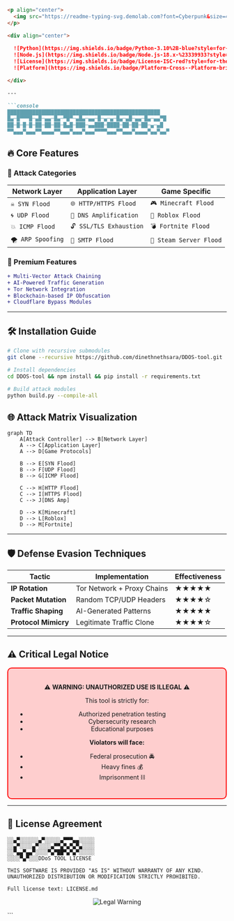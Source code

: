 
```markdown
<p align="center">
  <img src="https://readme-typing-svg.demolab.com?font=Cyberpunk&size=40&duration=4000&pause=1000&color=FF0000&background=000000&center=true&vCenter=true&width=900&height=100&lines=██████╗+██████╗+███████╗███████╗;██╔══██╗██╔══██╗██╔════╝██╔════╝;██║++██║██║++██║███████╗█████╗++;██║++██║██║++██║╚════██║██╔══╝++;██████╔╝██████╔╝███████║███████╗;╚═════╝+╚═════╝+╚══════╝╚══════╝;⚠️+DDoS+ATTACKING+TOOL+⚠️;USE+WITH+EXTREME+CAUTION!;ETHICAL+TESTING+ONLY!" alt="Matrix-style Typing Animation">
</p>

<div align="center">
  
  ![Python](https://img.shields.io/badge/Python-3.10%2B-blue?style=for-the-badge&logo=python)
  ![Node.js](https://img.shields.io/badge/Node.js-18.x-%23339933?style=for-the-badge&logo=node.js)
  ![License](https://img.shields.io/badge/License-ISC-red?style=for-the-badge)
  ![Platform](https://img.shields.io/badge/Platform-Cross--Platform-brightgreen?style=for-the-badge)

</div>

---

```console
█████████████████████████████████████████████████
█▄─█▀▀▀█─▄█─▄▄─█▄─▀█▀─▄█▄─▄▄─█─▄─▄─█▄─▄█─▄▄─█▄─▄▄▀█
██─█─█─█─██─██─██─█▄█─███─▄▄███─████─██─██─██─▄─▄█
▀▀▄▄▄▀▄▄▄▀▀▄▄▄▄▀▀▄▄▄▀▄▄▄▀▄▄▄▀▀▀▀▄▄▄▀▀▄▄▄▀▄▄▄▄▀▄▄▀▄▄▀
```

## 🔥 Core Features

### 🚨 Attack Categories
| **Network Layer**          | **Application Layer**       | **Game Specific**           |
|----------------------------|-----------------------------|-----------------------------|
| `☠️ SYN Flood`             | `🌐 HTTP/HTTPS Flood`       | `🎮 Minecraft Flood`        |
| `🌀 UDP Flood`              | `📡 DNS Amplification`      | `🤖 Roblox Flood`           |
| `💥 ICMP Flood`            | `🔓 SSL/TLS Exhaustion`     | `💣 Fortnite Flood`         |
| `🌪️ ARP Spoofing`          | `📮 SMTP Flood`             | `🎯 Steam Server Flood`     |

### 💎 Premium Features
```diff
+ Multi-Vector Attack Chaining
+ AI-Powered Traffic Generation
+ Tor Network Integration
+ Blockchain-based IP Obfuscation
+ Cloudflare Bypass Modules
```

---

## 🛠️ Installation Guide

```bash
# Clone with recursive submodules
git clone --recursive https://github.com/dinethnethsara/DDOS-tool.git

# Install dependencies
cd DDOS-tool && npm install && pip install -r requirements.txt

# Build attack modules
python build.py --compile-all
```

## 🌐 Attack Matrix Visualization

```mermaid
graph TD
    A[Attack Controller] --> B[Network Layer]
    A --> C[Application Layer]
    A --> D[Game Protocols]
    
    B --> E[SYN Flood]
    B --> F[UDP Flood]
    B --> G[ICMP Flood]
    
    C --> H[HTTP Flood]
    C --> I[HTTPS Flood]
    C --> J[DNS Amp]
    
    D --> K[Minecraft]
    D --> L[Roblox]
    D --> M[Fortnite]
```

---

## 🛡️ Defense Evasion Techniques

| Tactic                | Implementation              | Effectiveness |
|-----------------------|-----------------------------|---------------|
| **IP Rotation**       | Tor Network + Proxy Chains  | ★★★★★         |
| **Packet Mutation**   | Random TCP/UDP Headers      | ★★★★☆         |
| **Traffic Shaping**   | AI-Generated Patterns       | ★★★★★         |
| **Protocol Mimicry**  | Legitimate Traffic Clone    | ★★★★☆         |

---

## ⚠️ Critical Legal Notice

<div align="center" style="background-color: #ff000030; padding: 20px; border-radius: 10px; border: 2px solid red;">

⚠️ **WARNING: UNAUTHORIZED USE IS ILLEGAL** ⚠️

This tool is strictly for:
- Authorized penetration testing
- Cybersecurity research
- Educational purposes

**Violators will face:**
- Federal prosecution 🚔
- Heavy fines 💰
- Imprisonment ⛓️

</div>

---

## 📜 License Agreement

```console
░░▄▀░░░░░░▄▀░░░░░▄▀▀▀▄▄░░░░░
░░▄▀░░░░▄▀░░░░▄▀▀▄▀▄▀▄▀▄░░░░
░░▀▄▄▀▄▄▀░░░░▀▄▀██▀▄▀▄▀░░░░░
░░░░▀▄▀░░░DDoS TOOL LICENSE

THIS SOFTWARE IS PROVIDED "AS IS" WITHOUT WARRANTY OF ANY KIND.
UNAUTHORIZED DISTRIBUTION OR MODIFICATION STRICTLY PROHIBITED.

Full license text: LICENSE.md
```

<p align="center">
  <img src="https://readme-typing-svg.demolab.com?font=Roboto+Mono&size=14&duration=3000&pause=1000&color=FF0000&background=000000&center=true&vCenter=true&width=800&height=20&lines=🚨+THE+AUTHOR+IS+NOT+RESPONSIBLE+FOR+MISUSE+OR+DAMAGE+CAUSED+BY+THIS+SOFTWARE+🚨" alt="Legal Warning">
</p>
```
